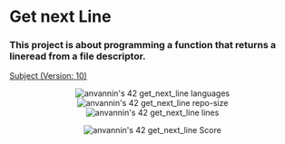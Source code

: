 <h1> Get next Line </h1>

<h3>
	<p>This project is about programming a function that returns a lineread from a file descriptor.</p>
</h3>

<p>
	<a href="https://github.com/star-child-0/get_next_line/blob/main/en.subject.pdf">Subject (Version: 10)</a>
</p>

<p align="center">
	<img alt="anvannin's 42 get_next_line languages" src="https://img.shields.io/github/languages/top/star-child-0/get_next_line?color=red">
	<img alt="anvannin's 42 get_next_line repo-size" src="https://img.shields.io/github/repo-size/star-child-0/get_next_line?color=green">
	<img alt="anvannin's 42 get_next_line lines" src="https://img.shields.io/tokei/lines/github.com/star-child-0/get_next_line?color=blue">
</p>

<p align="center">
	<img alt="anvannin's 42 get_next_line Score" src="https://badge42.vercel.app/api/v2/cleh36s9k00060fmefi6qv520/project/2840485">
</p>

